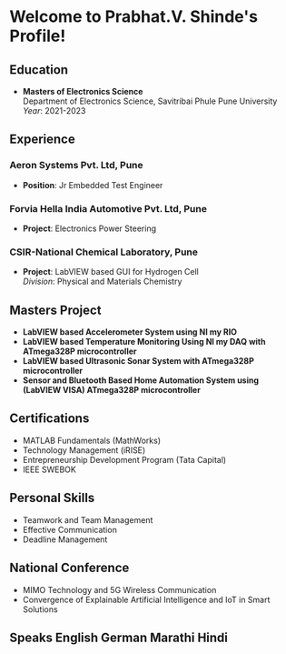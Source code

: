 # Welcome to Prabhat.V. Shinde's Profile!

## Education
- **Masters of Electronics Science**  
  Department of Electronics Science, Savitribai Phule Pune University  
  *Year*: 2021-2023  

## Experience
### Aeron Systems Pvt. Ltd, Pune
- **Position**: Jr Embedded Test Engineer  
 
### Forvia Hella India Automotive Pvt. Ltd, Pune
- **Project**: Electronics Power Steering  
  
### CSIR-National Chemical Laboratory, Pune
- **Project**: LabVIEW based GUI for Hydrogen Cell   
  *Division*: Physical and Materials Chemistry  

## Masters Project
- **LabVIEW based Accelerometer System using NI my RIO**  
- **LabVIEW based Temperature Monitoring Using NI my DAQ with ATmega328P microcontroller**
- **LabVIEW based Ultrasonic Sonar System with ATmega328P microcontroller**
- **Sensor and Bluetooth Based Home Automation System using (LabVIEW VISA) ATmega328P microcontroller**
 
## Certifications
- MATLAB Fundamentals (MathWorks)
- Technology Management (iRISE)
- Entrepreneurship Development Program (Tata Capital)
- IEEE SWEBOK

## Personal Skills
- Teamwork and Team Management
- Effective Communication
- Deadline Management

## National Conference
- MIMO Technology and 5G Wireless Communication
- Convergence of Explainable Artificial Intelligence and IoT in Smart Solutions

## Speaks English German Marathi Hindi  

